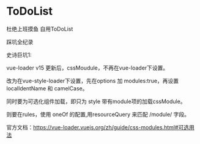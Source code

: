 # ToDoList
杜绝上班摸鱼 自用ToDoList

踩坑全纪录

史诗巨坑1:

vue-loader v15 更新后，cssMoudule，不再在vue-loader下设置。

改为在vue-style-loader下设置，先在options 加 modules:true，再设置 localIdentName 和 camelCase。

同时要为可选化组件加载，即只为 style 带有module项的加载cssModule。

则要在rules，使用 oneOf 的配置,用resourceQuery 来匹配 /module/ 字段。

官方文档：https://vue-loader.vuejs.org/zh/guide/css-modules.html#可选用法